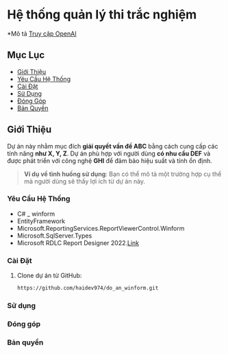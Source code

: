 # Hệ thống quản lý thi trắc nghiệm

*Mô tả 
[Truy cập OpenAI](https://www.openai.com)

## Mục Lục
- [Giới Thiệu](#giới-thiệu)
- [Yêu Cầu Hệ Thống](#yêu-cầu-hệ-thống)
- [Cài Đặt](#cài-đặt)
- [Sử Dụng](#sử-dụng)
- [Đóng Góp](#đóng-góp)
- [Bản Quyền](#bản-quyền)
  
## Giới Thiệu

Dự án này nhằm mục đích **giải quyết vấn đề ABC** bằng cách cung cấp các tính năng **như X, Y, Z**. Dự án phù hợp với người dùng **có nhu cầu DEF** và được phát triển với công nghệ **GHI** để đảm bảo hiệu suất và tính ổn định.

> **Ví dụ về tình huống sử dụng**: Bạn có thể mô tả một trường hợp cụ thể mà người dùng sẽ thấy lợi ích từ dự án này.

### Yêu Cầu Hệ Thống

- C# _ winform
- EntityFramework
- Microsoft.ReportingServices.ReportViewerControl.Winform
- Microsoft.SqlServer.Types
- Microsoft RDLC Report Designer 2022.[Link](https://marketplace.visualstudio.com/items?itemName=ProBITools.MicrosoftRdlcReportDesignerforVisualStudio2022)

### Cài Đặt

1. Clone dự án từ GitHub:

   ```bash
   https://github.com/haidev974/do_an_winform.git

### Sử dụng

### Đóng góp

### Bản quyền
